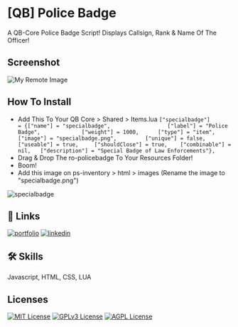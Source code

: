 
# [QB] Police Badge

A QB-Core Police Badge Script!
Displays Callsign, Rank & Name Of The Officer!

## Screenshot
![My Remote Image](https://cdn.discordapp.com/attachments/992322942933418024/1074427349610811392/image.png)
## How To Install

- Add This To Your QB Core > Shared > Items.lua	
`["specialbadge"]                 = {["name"] = "specialbadge",                  ["label"] = "Police Badge",             ["weight"] = 1000,      ["type"] = "item",      ["image"] = "specialbadge.png",         ["unique"] = false,     ["useable"] = true,     ["shouldClose"] = true,    ["combinable"] = nil,   ["description"] = "Special Badge of Law Enforcements"},`
- Drag & Drop The ro-policebadge To Your Resources Folder!
- Boom!
- Add this image on ps-inventory > html > images (Rename the image to "specialbadge.png")

![specialbadge](https://user-images.githubusercontent.com/73050572/218711638-f56a8876-3773-495c-9b6a-612d7d736f77.png)

## 🔗 Links
[![portfolio](https://img.shields.io/badge/my_portfolio-000?style=for-the-badge&logo=ko-fi&logoColor=white)](https://linktr.ee/roski123)
[![linkedin](https://img.shields.io/badge/instagram-0A66C2?style=for-the-badge&logo=instagram&logoColor=white)](https://www.instagram.com/parikshitgg/)



## 🛠 Skills
Javascript, HTML, CSS, LUA


## Licenses

[![MIT License](https://img.shields.io/badge/License-MIT-green.svg)](https://choosealicense.com/licenses/mit/)
[![GPLv3 License](https://img.shields.io/badge/License-GPL%20v3-yellow.svg)](https://opensource.org/licenses/)
[![AGPL License](https://img.shields.io/badge/license-AGPL-blue.svg)](http://www.gnu.org/licenses/agpl-3.0)

